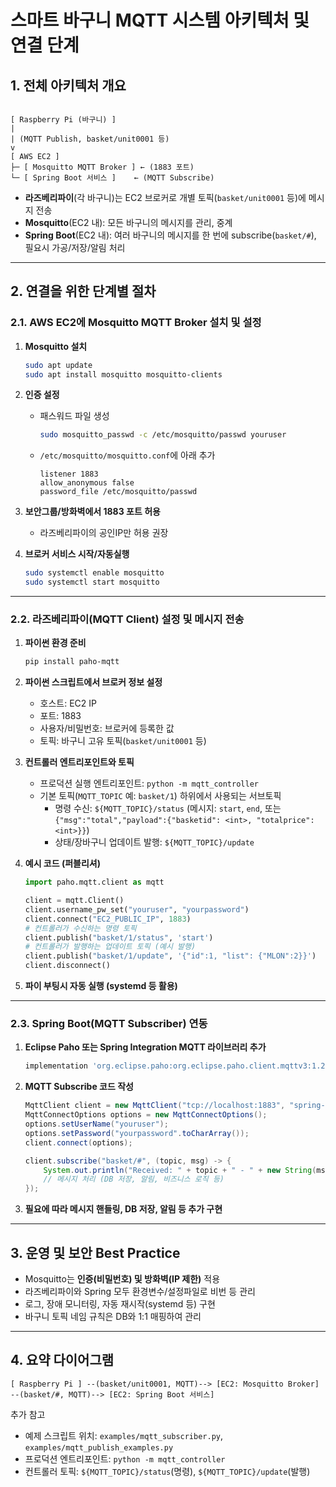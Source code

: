 # 스마트 바구니 MQTT 시스템 아키텍처 및 연결 단계

## 1. 전체 아키텍처 개요

```

[ Raspberry Pi (바구니) ]
|
| (MQTT Publish, basket/unit0001 등)
v
[ AWS EC2 ]
├─ [ Mosquitto MQTT Broker ] ← (1883 포트)
└─ [ Spring Boot 서비스 ]    ← (MQTT Subscribe)

````

- **라즈베리파이**(각 바구니)는 EC2 브로커로 개별 토픽(`basket/unit0001` 등)에 메시지 전송
- **Mosquitto**(EC2 내): 모든 바구니의 메시지를 관리, 중계
- **Spring Boot**(EC2 내): 여러 바구니의 메시지를 한 번에 subscribe(`basket/#`), 필요시 가공/저장/알림 처리

---

## 2. 연결을 위한 단계별 절차

### 2.1. AWS EC2에 Mosquitto MQTT Broker 설치 및 설정

1. **Mosquitto 설치**
    ```bash
    sudo apt update
    sudo apt install mosquitto mosquitto-clients
    ```
2. **인증 설정**
    - 패스워드 파일 생성
      ```bash
      sudo mosquitto_passwd -c /etc/mosquitto/passwd youruser
      ```
    - `/etc/mosquitto/mosquitto.conf`에 아래 추가
      ```
      listener 1883
      allow_anonymous false
      password_file /etc/mosquitto/passwd
      ```
3. **보안그룹/방화벽에서 1883 포트 허용**  
    - 라즈베리파이의 공인IP만 허용 권장

4. **브로커 서비스 시작/자동실행**
    ```bash
    sudo systemctl enable mosquitto
    sudo systemctl start mosquitto
    ```

---

### 2.2. 라즈베리파이(MQTT Client) 설정 및 메시지 전송

1. **파이썬 환경 준비**
    ```bash
    pip install paho-mqtt
    ```
2. **파이썬 스크립트에서 브로커 정보 설정**
    - 호스트: EC2 IP
    - 포트: 1883
    - 사용자/비밀번호: 브로커에 등록한 값
    - 토픽: 바구니 고유 토픽(`basket/unit0001` 등)
3. **컨트롤러 엔트리포인트와 토픽**

   - 프로덕션 실행 엔트리포인트: `python -m mqtt_controller`
   - 기본 토픽(`MQTT_TOPIC` 예: `basket/1`) 하위에서 사용되는 서브토픽
     - 명령 수신: `${MQTT_TOPIC}/status` (메시지: `start`, `end`, 또는 `{"msg":"total","payload":{"basketid": <int>, "totalprice": <int>}}`)
     - 상태/장바구니 업데이트 발행: `${MQTT_TOPIC}/update`

4. **예시 코드 (퍼블리셔)**
    ```python
    import paho.mqtt.client as mqtt

    client = mqtt.Client()
    client.username_pw_set("youruser", "yourpassword")
    client.connect("EC2_PUBLIC_IP", 1883)
    # 컨트롤러가 수신하는 명령 토픽
    client.publish("basket/1/status", 'start')
    # 컨트롤러가 발행하는 업데이트 토픽 (예시 발행)
    client.publish("basket/1/update", '{"id":1, "list": {"MLON":2}}')
    client.disconnect()
    ```
4. **파이 부팅시 자동 실행 (systemd 등 활용)**

---

### 2.3. Spring Boot(MQTT Subscriber) 연동

1. **Eclipse Paho 또는 Spring Integration MQTT 라이브러리 추가**
    ```groovy
    implementation 'org.eclipse.paho:org.eclipse.paho.client.mqttv3:1.2.5'
    ```
2. **MQTT Subscribe 코드 작성**
    ```java
    MqttClient client = new MqttClient("tcp://localhost:1883", "spring-client");
    MqttConnectOptions options = new MqttConnectOptions();
    options.setUserName("youruser");
    options.setPassword("yourpassword".toCharArray());
    client.connect(options);

    client.subscribe("basket/#", (topic, msg) -> {
        System.out.println("Received: " + topic + " - " + new String(msg.getPayload()));
        // 메시지 처리 (DB 저장, 알림, 비즈니스 로직 등)
    });
    ```
3. **필요에 따라 메시지 핸들링, DB 저장, 알림 등 추가 구현**

---

## 3. 운영 및 보안 Best Practice

- Mosquitto는 **인증(비밀번호) 및 방화벽(IP 제한)** 적용
- 라즈베리파이와 Spring 모두 환경변수/설정파일로 비번 등 관리
- 로그, 장애 모니터링, 자동 재시작(systemd 등) 구현
- 바구니 토픽 네임 규칙은 DB와 1:1 매핑하여 관리

---

## 4. 요약 다이어그램

```
[ Raspberry Pi ] --(basket/unit0001, MQTT)--> [EC2: Mosquitto Broker] --(basket/#, MQTT)--> [EC2: Spring Boot 서비스]
```

추가 참고
- 예제 스크립트 위치: `examples/mqtt_subscriber.py`, `examples/mqtt_publish_examples.py`
- 프로덕션 엔트리포인트: `python -m mqtt_controller`
- 컨트롤러 토픽: `${MQTT_TOPIC}/status`(명령), `${MQTT_TOPIC}/update`(발행)
